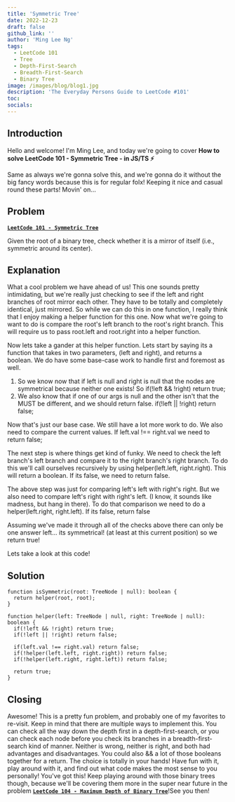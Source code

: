 ```yaml
---
title: 'Symmetric Tree'
date: 2022-12-23
draft: false
github_link: ''
author: 'Ming Lee Ng'
tags:
  - LeetCode 101
  - Tree
  - Depth-First-Search
  - Breadth-First-Search
  - Binary Tree
image: /images/blog/blog1.jpg
description: 'The Everyday Persons Guide to LeetCode #101'
toc:
socials:
---
```


## Introduction

Hello and welcome! I'm Ming Lee, and today we're going to cover **How to solve LeetCode 101 - Symmetric Tree - in JS/TS :zap:**

Same as always we're gonna solve this, and we're gonna do it without the big fancy words because this is for regular folx! Keeping it nice and casual
round these parts! Movin' on...

## Problem

<b><a href='https://leetcode.com/problems/symmetric-tree'>`LeetCode 101 - Symmetric Tree`</a></b>

Given the root of a binary tree, check whether it is a mirror of itself (i.e., symmetric around its center).

## Explanation

What a cool problem we have ahead of us! This one sounds pretty intimidating, but we're really just checking to see if the left and right branches of
root mirror each other. They have to be totally and completely identical, just mirrored. So while we can do this in one function, I really think that
I enjoy making a helper function for this one. Now what we're going to want to do is compare the root's left branch to the root's right branch. This
will require us to pass root.left and root.right into a helper function.

Now lets take a gander at this helper function. Lets start by saying its a function that takes in two parameters, (left and right), and returns a
boolean. We do have some base-case work to handle first and foremost as well.

1. So we know now that if left is null and right is null that the nodes are symmetrical because neither one exists! So if(!left && !right) return
   true;
2. We also know that if one of our args is null and the other isn't that the MUST be different, and we should return false. if(!left || !right) return
   false;

Now that's just our base case. We still have a lot more work to do. We also need to compare the current values. If left.val !== right.val we need to
return false;

The next step is where things get kind of funky. We need to check the left branch's left branch and compare it to the right branch's right branch. To
do this we'll call ourselves recursively by using helper(left.left, right.right). This will return a boolean. If its false, we need to return false.

The above step was just for comparing left's left with right's right. But we also need to compare left's right with right's left. (I know, it sounds
like madness, but hang in there). To do that comparison we need to do a helper(left.right, right.left). If its false, return false

Assuming we've made it through all of the checks above there can only be one answer left... its symmetrical! (at least at this current position) so we
return true!

Lets take a look at this code!

## Solution

```
function isSymmetric(root: TreeNode | null): boolean {
  return helper(root, root);
}

function helper(left: TreeNode | null, right: TreeNode | null): boolean {
  if(!left && !right) return true;
  if(!left || !right) return false;

  if(left.val !== right.val) return false;
  if(!helper(left.left, right.right)) return false;
  if(!helper(left.right, right.left)) return false;

  return true;
}
```

## Closing

Awesome! This is a pretty fun problem, and probably one of my favorites to re-visit. Keep in mind that there are multiple ways to implement this. You
can check all the way down the depth first in a depth-first-search, or you can check each node before you check its branches in a breadth-first-search
kind of manner. Neither is wrong, neither is right, and both had advantages and disadvantages. You could also && a lot of those booleans together for
a return. The choice is totally in your hands! Have fun with it, play around with it, and find out what code makes the most sense to you personally!
You've got this! Keep playing around with those binary trees though, because we'll be covering them more in the super near future in the problem
<a href='../maximumdepthofbinarytree/'>**`LeetCode 104 - Maximum Depth of Binary Tree`**</a>!See you then!

